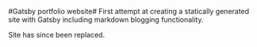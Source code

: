 #Gatsby portfolio website#
First attempt at creating a statically generated site with Gatsby including markdown blogging functionality. 

Site has since been replaced.
